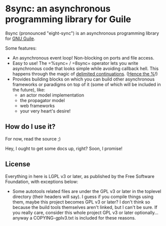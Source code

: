 8sync: an asynchronous programming library for Guile
====================================================

8sync (pronounced "eight-sync") is an asynchronous programming library
for [GNU Guile](https://www.gnu.org/software/guile/).

Some features:
 - An asynchronous event loop!  Non-blocking on ports and file access.
 - Easy to use!  The =%sync= / =8sync= operator lets you write
   asynchronous code that looks simple while avoiding callback hell.
   This happens through the magic of
   [delimited continuations](https://www.gnu.org/software/guile/manual/html_node/Prompts.html).
   ([Hence the %](https://www.gnu.org/software/guile/manual/html_node/Shift-and-Reset.html#Shift-and-Reset)!)
 - Provides building blocks on which you can build other asynchronous
   frameworks or paradigms on top of it (some of which will be
   included in the future), like:
   - an actor model implementation
   - the propagator model
   - web frameworks
   - your very heart's desire!

How do I use it?
----------------

For now, read the source ;)

Hey, I ought to get some docs up, right?  Soon, I promise!


License
-------

Everything in here is LGPL v3 or later, as published by the Free
Software Foundation, with exceptions below:

 - Some autotools related files are under the GPL v3 or later in the
   toplevel directory (their headers will say).  I guess if you
   compile things using them, maybe this project becomes GPL v3 or
   later?  I don't think so because the build tools themselves aren't
   linked, but I can't be sure.  If you really care, consider this
   whole project GPL v3 or later optionally... anyway a
   COPYING-gplv3.txt is included for these reasons.
